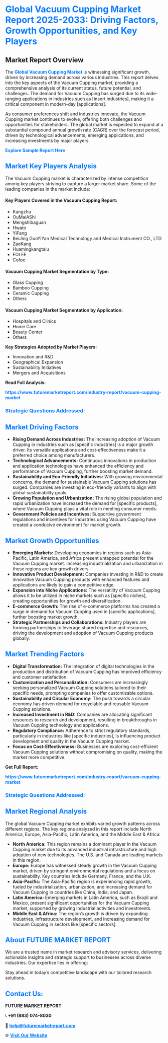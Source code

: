 <h1 style="color: #007BFF;">Global Vacuum Cupping Market Report 2025-2033: Driving Factors, Growth Opportunities, and Key Players</h1>

<section id="overview">
<h2>Market Report Overview</h2>
<p>The <a href="https://www.futuremarketreport.com/industry-report/vacuum-cupping-market" style="color: #007BFF; text-decoration: none;"><strong>Global Vacuum Cupping Market</strong></a> is witnessing significant growth, driven by increasing demand across various industries. This report delves into the key aspects of the Vacuum Cupping market, providing a comprehensive analysis of its current status, future potential, and challenges. The demand for Vacuum Cupping has surged due to its wide-ranging applications in industries such as [insert industries], making it a critical component in modern-day [applications].</p>
<p>As consumer preferences shift and industries innovate, the Vacuum Cupping market continues to evolve, offering both challenges and opportunities for stakeholders. The global market is expected to expand at a substantial compound annual growth rate (CAGR) over the forecast period, driven by technological advancements, emerging applications, and increasing investments by major players.</p>
</section>

<section id="overview">
<p><a href="https://www.futuremarketreport.com/request-sample/reportId=79011" style="color: #007BFF; text-decoration: none;"><strong>Explore Sample Report Here</strong></a></p>
</section>

<section id="key-players">
<h2 style="color: #007BFF;">Market Key Players Analysis</h2>
<p>The Vacuum Cupping market is characterized by intense competition among key players striving to capture a larger market share. Some of the leading companies in the market include:</p>
<h4>Key Players Covered in the Vacuum Cupping Report:</h4>
<ul><li>Kangzhu</li><li>OuMaiAShi</li><li>Mengshibaguan</li><li>Hwato</li><li>YiFang</li><li>BeiJing GuoYiYan Medical Technology and Medical Instrument CO., LTD</li><li>ZaoKang</li><li>Huamingkangtaiu</li><li>FOLEE</li><li>Cofoe</li></ul>
<h4>Vacuum Cupping Market Segmentation by Type:</h4>
<ul><li>Glass Cupping</li><li>Bamboo Cupping</li><li>Ceramic Cupping</li><li>Others</li></ul>

<h4>Vacuum Cupping Market Segmentation by Application:</h4>
<ul><li>Hospitals and Clinics</li><li>Home Care</li><li>Beauty Center</li><li>Others</li></ul>
<p><strong>Key Strategies Adopted by Market Players:</strong></p>
<ul>
<li>Innovation and R&D</li>
<li>Geographical Expansion</li>
<li>Sustainability Initiatives</li>
<li>Mergers and Acquisitions</li>
</ul>
</section>

<section>
<p><strong>Read Full Analysis: </strong></p><a href="https://www.futuremarketreport.com/industry-report/vacuum-cupping-market" style="color: #007BFF; text-decoration: none;"><strong>https://www.futuremarketreport.com/industry-report/vacuum-cupping-market</strong></a>
<h3 style="color: #007BFF;">Strategic Questions Addressed:</h3>
</section>

<section id="driving-factors">
<h2 style="color: #007BFF;">Market Driving Factors</h2>
<ul>
<li><strong>Rising Demand Across Industries:</strong> The increasing adoption of Vacuum Cupping in industries such as [specific industries] is a major growth driver. Its versatile applications and cost-effectiveness make it a preferred choice among manufacturers.</li>
<li><strong>Technological Advancements:</strong> Continuous innovations in production and application technologies have enhanced the efficiency and performance of Vacuum Cupping, further boosting market demand.</li>
<li><strong>Sustainability and Eco-Friendly Initiatives:</strong> With growing environmental concerns, the demand for sustainable Vacuum Cupping solutions has surged. Companies are investing in eco-friendly variants to align with global sustainability goals.</li>
<li><strong>Growing Population and Urbanization:</strong> The rising global population and rapid urbanization have increased the demand for [specific products], where Vacuum Cupping plays a vital role in meeting consumer needs.</li>
<li><strong>Government Policies and Incentives:</strong> Supportive government regulations and incentives for industries using Vacuum Cupping have created a conducive environment for market growth.</li>
</ul>
</section>

<section id="growth-opportunities">
<h2 style="color: #007BFF;">Market Growth Opportunities</h2>
<ul>
<li><strong>Emerging Markets:</strong> Developing economies in regions such as Asia-Pacific, Latin America, and Africa present untapped potential for the Vacuum Cupping market. Increasing industrialization and urbanization in these regions are key growth drivers.</li>
<li><strong>Innovative Product Development:</strong> Companies investing in R&D to create innovative Vacuum Cupping products with enhanced features and applications are likely to gain a competitive edge.</li>
<li><strong>Expansion into Niche Applications:</strong> The versatility of Vacuum Cupping allows it to be utilized in niche markets such as [specific niches], creating opportunities for growth and diversification.</li>
<li><strong>E-commerce Growth:</strong> The rise of e-commerce platforms has created a surge in demand for Vacuum Cupping used in [specific applications], further boosting market growth.</li>
<li><strong>Strategic Partnerships and Collaborations:</strong> Industry players are forming partnerships to leverage shared expertise and resources, driving the development and adoption of Vacuum Cupping products globally.</li>
</ul>
</section>

<section id="trending-factors">
<h2 style="color: #007BFF;">Market Trending Factors</h2>
<ul>
<li><strong>Digital Transformation:</strong> The integration of digital technologies in the production and distribution of Vacuum Cupping has improved efficiency and customer satisfaction.</li>
<li><strong>Customization and Personalization:</strong> Consumers are increasingly seeking personalized Vacuum Cupping solutions tailored to their specific needs, prompting companies to offer customizable options.</li>
<li><strong>Sustainability and Circular Economy:</strong> The push towards a circular economy has driven demand for recyclable and reusable Vacuum Cupping solutions.</li>
<li><strong>Increased Investment in R&D:</strong> Companies are allocating significant resources to research and development, resulting in breakthroughs in Vacuum Cupping technology and applications.</li>
<li><strong>Regulatory Compliance:</strong> Adherence to strict regulatory standards, particularly in industries like [specific industries], is influencing product development and quality in the Vacuum Cupping market.</li>
<li><strong>Focus on Cost-Effectiveness:</strong> Businesses are exploring cost-efficient Vacuum Cupping solutions without compromising on quality, making the market more competitive.</li>
</ul>
</section>

<section>
<p><strong>Get Full Report: </strong></p><a href="https://www.futuremarketreport.com/industry-report/vacuum-cupping-market" style="color: #007BFF; text-decoration: none;"><strong>https://www.futuremarketreport.com/industry-report/vacuum-cupping-market</strong></a>
<h3 style="color: #007BFF;">Strategic Questions Addressed:</h3>
</section>


<section id="regional-analysis">
<h2 style="color: #007BFF;">Market Regional Analysis</h2>
<p>The global Vacuum Cupping market exhibits varied growth patterns across different regions. The key regions analyzed in this report include North America, Europe, Asia-Pacific, Latin America, and the Middle East & Africa:</p>
<ul>
<li><strong>North America:</strong> This region remains a dominant player in the Vacuum Cupping market due to its advanced industrial infrastructure and high adoption of new technologies. The U.S. and Canada are leading markets in this region.</li>
<li><strong>Europe:</strong> Europe has witnessed steady growth in the Vacuum Cupping market, driven by stringent environmental regulations and a focus on sustainability. Key countries include Germany, France, and the U.K.</li>
<li><strong>Asia-Pacific:</strong> The Asia-Pacific region is experiencing rapid growth, fueled by industrialization, urbanization, and increasing demand for Vacuum Cupping in countries like China, India, and Japan.</li>
<li><strong>Latin America:</strong> Emerging markets in Latin America, such as Brazil and Mexico, present significant opportunities for the Vacuum Cupping market, supported by growing industrial activities and investments.</li>
<li><strong>Middle East & Africa:</strong> The region’s growth is driven by expanding industries, infrastructure development, and increasing demand for Vacuum Cupping in sectors like [specific sectors].</li>
</ul>
</section>

<footer>
<h2 style="color: #007BFF;">About FUTURE MARKET REPORT</h2>
<p>We are a trusted name in market research and advisory services, delivering actionable insights and strategic support to businesses across diverse industries. Our expertise lies in offering:</p>

<p>Stay ahead in today’s competitive landscape with our tailored research solutions.</p>

<h2 style="color: #007BFF;">Contact Us:</h2>
<p><strong>FUTURE MARKET REPORT</strong></p>
<p>📞 <strong>+91 (883) 074-8030</strong></p>
<p>📧 <strong><a href="mailto:help@futuremarketreport.com" style="color: #007BFF;">help@futuremarketreport.com</a></strong></p>
<p>🌐 <strong><a href="https://www.futuremarketreport.com/" style="color: #007BFF;">Visit Our Website</a></strong></p>
</footer>